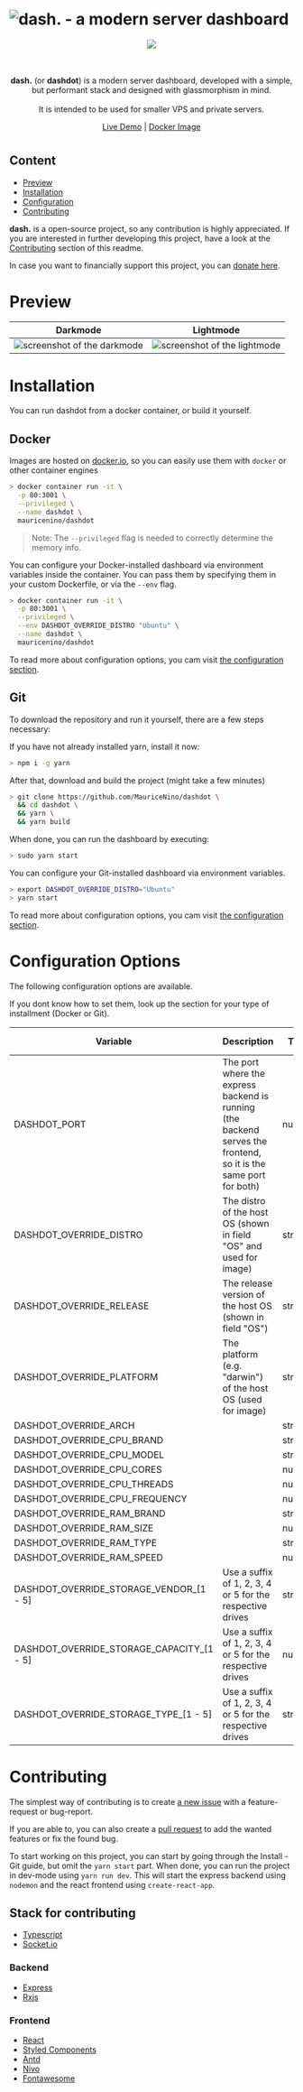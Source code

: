 <!-- markdownlint-disable -->
<h1>
  <img src="https://github.com/MauriceNino/dashdot/blob/master/_doc/banner_muted.png?raw=true" alt="dash. - a modern server dashboard">
</h1>

<div align="center">
  <a href="https://drone.mauz.io/MauriceNino/dashdot" target="_blank">
    <img src="https://drone.mauz.io/api/badges/MauriceNino/dashdot/status.svg">
  </a>
</div>

<br/>
<br/>

<p align="center">
  <b>dash.</b> (or <b>dashdot</b>) is a modern server dashboard, developed with a simple, but performant stack and designed with glassmorphism in mind. <br>
<br>
It is intended to be used for smaller VPS and private servers.
</p>
<p align="center">
  <a href="https://dash.mauz.io" target="_blank">Live Demo</a>
 |
  <a href="https://hub.docker.com/repository/docker/mauricenino/dashdot" target="_blank">Docker Image</a>
</p>

# 
<!-- markdownlint-enable -->

## Content

- [Preview](#Preview)
- [Installation](#Installation)
- [Configuration](#Configuration-Options)
- [Contributing](#Contributing)

**dash.** is a open-source project, so any contribution is highly appreciated.
If you are interested in further developing this project, have a look at the
[Contributing](#Contributing) section of this readme.

In case you want to financially support this project, you can [donate here](https://paypal.me/itsMaurice).

# Preview

<!-- markdownlint-disable -->
Darkmode | Lightmode
-- | --
<img src="https://github.com/MauriceNino/dashdot/blob/master/_doc/screenshot_darkmode.png?raw=true" alt="screenshot of the darkmode"> | <img src="https://github.com/MauriceNino/dashdot/blob/master/_doc/screenshot_lightmode.png?raw=true" alt="screenshot of the lightmode">
<!-- markdownlint-enable -->

# Installation

You can run dashdot from a docker container, or build it yourself.

## Docker

Images are hosted on
[docker.io](https://hub.docker.com/repository/docker/mauricenino/dashdot),
so you can easily use them with `docker` or other container engines

```bash
> docker container run -it \
  -p 80:3001 \
  --privileged \
  --name dashdot \
  mauricenino/dashdot
```

> Note: The `--privileged` flag is needed to correctly determine the memory info.

You can configure your Docker-installed dashboard via environment variables
inside the container.
You can pass them by specifying them in your custom Dockerfile, or via the
`--env` flag.

```bash
> docker container run -it \
  -p 80:3001 \
  --privileged \
  --env DASHDOT_OVERRIDE_DISTRO "Ubuntu" \
  --name dashdot \
  mauricenino/dashdot
```

To read more about configuration options, you cam visit [the configuration section](#Configuration).

## Git

To download the repository and run it yourself, there are a few steps necessary:

If you have not already installed yarn, install it now:

```bash
> npm i -g yarn
```

After that, download and build the project (might take a few minutes)

```bash
> git clone https://github.com/MauriceNino/dashdot \
  && cd dashdot \
  && yarn \
  && yarn build
```

When done, you can run the dashboard by executing:

```bash
> sudo yarn start
```

You can configure your Git-installed dashboard via environment variables.

```bash
> export DASHDOT_OVERRIDE_DISTRO="Ubuntu"
> yarn start
```

To read more about configuration options, you cam visit [the configuration section](#Configuration-Options).

# Configuration Options

The following configuration options are available.

If you dont know how to set them, look up the section for your type of installment
(Docker or Git).

<!-- markdownlint-disable -->
Variable | Description | Type | Default Value
-- | -- | -- | --
DASHDOT_PORT | The port where the express backend is running (the backend serves the frontend, so it is the same port for both) | number | `3001`
DASHDOT_OVERRIDE_DISTRO | The distro of the host OS (shown in field "OS" and used for image) | string |
DASHDOT_OVERRIDE_RELEASE | The release version of the host OS (shown in field "OS") | string |
DASHDOT_OVERRIDE_PLATFORM | The platform (e.g. "darwin") of the host OS (used for image) | string |
DASHDOT_OVERRIDE_ARCH | | string |
DASHDOT_OVERRIDE_CPU_BRAND | | string |
DASHDOT_OVERRIDE_CPU_MODEL | | string |
DASHDOT_OVERRIDE_CPU_CORES | | number |
DASHDOT_OVERRIDE_CPU_THREADS | | number |
DASHDOT_OVERRIDE_CPU_FREQUENCY | | number |
DASHDOT_OVERRIDE_RAM_BRAND | | string |
DASHDOT_OVERRIDE_RAM_SIZE | | number |
DASHDOT_OVERRIDE_RAM_TYPE | | string |
DASHDOT_OVERRIDE_RAM_SPEED | | number |
DASHDOT_OVERRIDE_STORAGE_VENDOR_[1 - 5] | Use a suffix of 1, 2, 3, 4 or 5 for the respective drives | string |
DASHDOT_OVERRIDE_STORAGE_CAPACITY_[1 - 5] | Use a suffix of 1, 2, 3, 4 or 5 for the respective drives | number |
DASHDOT_OVERRIDE_STORAGE_TYPE_[1 - 5] | Use a suffix of 1, 2, 3, 4 or 5 for the respective drives | string |
<!-- markdownlint-enable -->

# Contributing

The simplest way of contributing is to create
[a new issue](https://github.com/MauriceNino/dashdot/issues) with a
feature-request or bug-report.

If you are able to, you can also create a
[pull request](https://github.com/MauriceNino/dashdot/pulls) to add the wanted
features or fix the found bug.

To start working on this project, you can start by going through the
Install - Git guide, but omit the `yarn start` part.
When done, you can run the project in dev-mode using `yarn run dev`.
This will start the express backend using `nodemon` and the
react frontend using `create-react-app`.

## Stack for contributing

- [Typescript](https://github.com/microsoft/TypeScript)
- [Socket.io](https://github.com/socketio/socket.io)

### Backend

- [Express](https://github.com/expressjs/express)
- [Rxjs](https://github.com/ReactiveX/rxjs)

### Frontend

- [React](https://github.com/facebook/react)
- [Styled Components](https://github.com/styled-components/styled-components)
- [Antd](https://github.com/ant-design/ant-design/)
- [Nivo](https://github.com/plouc/nivo)
- [Fontawesome](https://github.com/FortAwesome/Font-Awesome)
